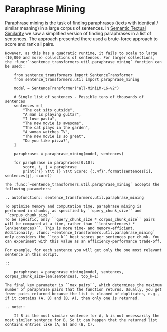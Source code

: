# Paraphrase Mining

Paraphrase mining is the task of finding paraphrases (texts with identical / similar meaning) in a large corpus of sentences. In [Semantic Textual Similarity](../../../docs/sentence_transformer/usage/semantic_textual_similarity.rst) we saw a simplified version of finding paraphrases in a list of sentences. The approach presented there used a brute-force approach to score and rank all pairs. 

```eval_rst
However, as this has a quadratic runtime, it fails to scale to large (10,000 and more) collections of sentences. For larger collections, the :func:`~sentence_transformers.util.paraphrase_mining` function can be used::

    from sentence_transformers import SentenceTransformer
    from sentence_transformers.util import paraphrase_mining

    model = SentenceTransformer("all-MiniLM-L6-v2")

    # Single list of sentences - Possible tens of thousands of sentences
    sentences = [
        "The cat sits outside",
        "A man is playing guitar",
        "I love pasta",
        "The new movie is awesome",
        "The cat plays in the garden",
        "A woman watches TV",
        "The new movie is so great",
        "Do you like pizza?",
    ]

    paraphrases = paraphrase_mining(model, sentences)

    for paraphrase in paraphrases[0:10]:
        score, i, j = paraphrase
        print("{} \t\t {} \t\t Score: {:.4f}".format(sentences[i], sentences[j], score))

The :func:`~sentence_transformers.util.paraphrase_mining` accepts the following parameters:

.. autofunction:: sentence_transformers.util.paraphrase_mining

To optimize memory and computation time, paraphrase mining is performed in chunks, as specified by ``query_chunk_size`` and ``corpus_chunk_size``.
To be specific, only ``query_chunk_size * corpus_chunk_size`` pairs will be compared at a time, rather than ``len(sentences) * len(sentences)``. This is more time- and memory-efficient. Additionally, :func:`~sentence_transformers.util.paraphrase_mining` only considers the ``top_k`` best scores per sentences per chunk. You can experiment with this value as an efficiency-performance trade-off.

For example, for each sentence you will get only the one most relevant sentence in this script.

::

    paraphrases = paraphrase_mining(model, sentences, corpus_chunk_size=len(sentences), top_k=1)

The final key parameter is ``max_pairs``, which determines the maximum number of paraphrase pairs that the function returns. Usually, you get fewer pairs returned because the list is cleaned of duplicates, e.g., if it contains (A, B) and (B, A), then only one is returned.

.. note::
    
    If B is the most similar sentence for A, A is not necessarily the most similar sentence for B. So it can happen that the returned list contains entries like (A, B) and (B, C).
```